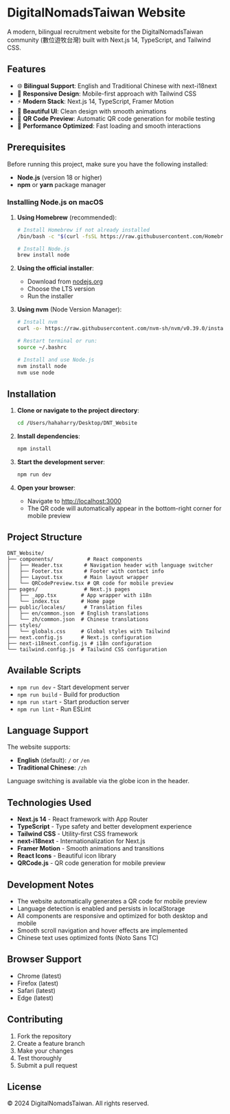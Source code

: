 # DigitalNomadsTaiwan Website

A modern, bilingual recruitment website for the DigitalNomadsTaiwan community (數位遊牧台灣) built with Next.js 14, TypeScript, and Tailwind CSS.

## Features

- 🌐 **Bilingual Support**: English and Traditional Chinese with next-i18next
- 📱 **Responsive Design**: Mobile-first approach with Tailwind CSS
- ⚡ **Modern Stack**: Next.js 14, TypeScript, Framer Motion
- 🎨 **Beautiful UI**: Clean design with smooth animations
- 📱 **QR Code Preview**: Automatic QR code generation for mobile testing
- 🚀 **Performance Optimized**: Fast loading and smooth interactions

## Prerequisites

Before running this project, make sure you have the following installed:

- **Node.js** (version 18 or higher)
- **npm** or **yarn** package manager

### Installing Node.js on macOS

1. **Using Homebrew** (recommended):
   ```bash
   # Install Homebrew if not already installed
   /bin/bash -c "$(curl -fsSL https://raw.githubusercontent.com/Homebrew/install/HEAD/install.sh)"
   
   # Install Node.js
   brew install node
   ```

2. **Using the official installer**:
   - Download from [nodejs.org](https://nodejs.org/)
   - Choose the LTS version
   - Run the installer

3. **Using nvm** (Node Version Manager):
   ```bash
   # Install nvm
   curl -o- https://raw.githubusercontent.com/nvm-sh/nvm/v0.39.0/install.sh | bash
   
   # Restart terminal or run:
   source ~/.bashrc
   
   # Install and use Node.js
   nvm install node
   nvm use node
   ```

## Installation

1. **Clone or navigate to the project directory**:
   ```bash
   cd /Users/hahaharry/Desktop/DNT_Website
   ```

2. **Install dependencies**:
   ```bash
   npm install
   ```

3. **Start the development server**:
   ```bash
   npm run dev
   ```

4. **Open your browser**:
   - Navigate to [http://localhost:3000](http://localhost:3000)
   - The QR code will automatically appear in the bottom-right corner for mobile preview

## Project Structure

```
DNT_Website/
├── components/           # React components
│   ├── Header.tsx       # Navigation header with language switcher
│   ├── Footer.tsx       # Footer with contact info
│   ├── Layout.tsx       # Main layout wrapper
│   └── QRCodePreview.tsx # QR code for mobile preview
├── pages/               # Next.js pages
│   ├── _app.tsx        # App wrapper with i18n
│   └── index.tsx       # Home page
├── public/locales/      # Translation files
│   ├── en/common.json  # English translations
│   └── zh/common.json  # Chinese translations
├── styles/
│   └── globals.css     # Global styles with Tailwind
├── next.config.js      # Next.js configuration
├── next-i18next.config.js # i18n configuration
└── tailwind.config.js  # Tailwind CSS configuration
```

## Available Scripts

- `npm run dev` - Start development server
- `npm run build` - Build for production
- `npm run start` - Start production server
- `npm run lint` - Run ESLint

## Language Support

The website supports:
- **English** (default): `/` or `/en`
- **Traditional Chinese**: `/zh`

Language switching is available via the globe icon in the header.

## Technologies Used

- **Next.js 14** - React framework with App Router
- **TypeScript** - Type safety and better development experience
- **Tailwind CSS** - Utility-first CSS framework
- **next-i18next** - Internationalization for Next.js
- **Framer Motion** - Smooth animations and transitions
- **React Icons** - Beautiful icon library
- **QRCode.js** - QR code generation for mobile preview

## Development Notes

- The website automatically generates a QR code for mobile preview
- Language detection is enabled and persists in localStorage
- All components are responsive and optimized for both desktop and mobile
- Smooth scroll navigation and hover effects are implemented
- Chinese text uses optimized fonts (Noto Sans TC)

## Browser Support

- Chrome (latest)
- Firefox (latest)
- Safari (latest)
- Edge (latest)

## Contributing

1. Fork the repository
2. Create a feature branch
3. Make your changes
4. Test thoroughly
5. Submit a pull request

## License

© 2024 DigitalNomadsTaiwan. All rights reserved. 